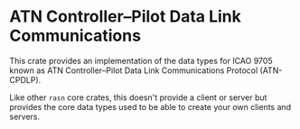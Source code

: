 # ATN Controller–Pilot Data Link Communications
This crate provides an implementation of the data types for ICAO 9705
known as ATN Controller–Pilot Data Link Communications Protocol (ATN-CPDLP).

Like other `rasn` core crates, this doesn't provide a client or server
but provides the core data types used to be able to create your own clients
and servers.
